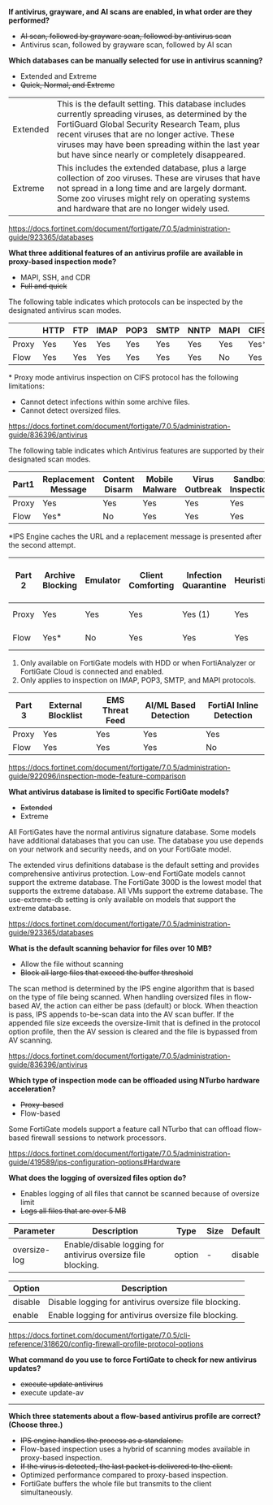 **If antivirus, grayware, and AI scans are enabled, in what order are they performed?**

- ~~AI scan, followed by grayware scan, followed by antivirus scan~~
- Antivirus scan, followed by grayware scan, followed by AI scan

**Which databases can be manually selected for use in antivirus scanning?**

- Extended and Extreme
- ~~Quick, Normal, and Extreme~~

|||
| --- | --- |
| Extended | This is the default setting. This database includes currently spreading viruses, as determined by the FortiGuard Global Security Research Team, plus recent viruses that are no longer active. These viruses may have been spreading within the last year but have since nearly or completely disappeared. |
| Extreme | This includes the extended database, plus a large collection of zoo viruses. These are viruses that have not spread in a long time and are largely dormant. Some zoo viruses might rely on operating systems and hardware that are no longer widely used. |

https://docs.fortinet.com/document/fortigate/7.0.5/administration-guide/923365/databases

**What three additional features of an antivirus profile are available in proxy-based inspection mode?**

- MAPI, SSH, and CDR
- ~~Full and quick~~

The following table indicates which protocols can be inspected by the designated antivirus scan modes.

|| HTTP | FTP | IMAP | POP3 | SMTP | NNTP | MAPI | CIFS | SSH |
| --- | --- | --- | --- | --- | --- | --- | --- | --- | --- |
| Proxy | Yes | Yes | Yes | Yes | Yes | Yes | Yes | Yes* | Yes |
| Flow | Yes | Yes | Yes | Yes | Yes | Yes | No | Yes | No |

\* Proxy mode antivirus inspection on CIFS protocol has the following limitations:

- Cannot detect infections within some archive files.
- Cannot detect oversized files.

https://docs.fortinet.com/document/fortigate/7.0.5/administration-guide/836396/antivirus

The following table indicates which Antivirus features are supported by their designated scan modes.

| Part1 | Replacement Message | Content Disarm | Mobile Malware | Virus Outbreak | Sandbox Inspection | NAC Quarantine |
| --- | --- | --- | --- | --- | --- | --- |
| Proxy | Yes | Yes | Yes | Yes | Yes | Yes |
| Flow | Yes* | No | Yes | Yes | Yes | Yes |

\*IPS Engine caches the URL and a replacement message is presented after the second attempt.

| Part 2 | Archive Blocking | Emulator | Client Comforting | Infection Quarantine | Heuristics | Treat EXE as Virus |
| --- | --- | --- | --- | --- | --- | --- |
| Proxy | Yes | Yes | Yes | Yes (1) | Yes | Yes (2) |
| Flow | Yes* | No | Yes | Yes | Yes | Yes (2) |

1. Only available on FortiGate models with HDD or when FortiAnalyzer or FortiGate Cloud is connected and enabled.
2. Only applies to inspection on IMAP, POP3, SMTP, and MAPI protocols.

| Part 3 | External Blocklist | EMS Threat Feed | AI/ML Based Detection | FortiAI Inline Detection |
| --- | --- | --- | --- | --- |
| Proxy | Yes | Yes | Yes | Yes |
| Flow | Yes | Yes | Yes | No |

https://docs.fortinet.com/document/fortigate/7.0.5/administration-guide/922096/inspection-mode-feature-comparison

**What antivirus database is limited to specific FortiGate models?**

- ~~Extended~~
- Extreme

All FortiGates have the normal antivirus signature database. Some models have additional databases that you can use. The database you use depends on your network and security needs, and on your FortiGate model.

The extended virus definitions database is the default setting and provides comprehensive antivirus protection. Low-end FortiGate models cannot support the extreme database. The FortiGate 300D is the lowest model that supports the extreme database. All VMs support the extreme database. The use-extreme-db setting is only available on models that support the extreme database.

https://docs.fortinet.com/document/fortigate/7.0.5/administration-guide/923365/databases

**What is the default scanning behavior for files over 10 MB?**

- Allow the file without scanning
- ~~Block all large files that exceed the buffer threshold~~

The scan method is determined by the IPS engine algorithm that is based on the type of file being scanned. When handling oversized files in flow-based AV, the action can either be pass (default) or block. When theaction is pass, IPS appends to-be-scan data into the AV scan buffer. If the appended file size exceeds the oversize-limit that is defined in the protocol option profile, then the AV session is cleared and the file is bypassed from AV scanning.

https://docs.fortinet.com/document/fortigate/7.0.5/administration-guide/836396/antivirus

**Which type of inspection mode can be offloaded using NTurbo hardware acceleration?**

- ~~Proxy-based~~
- Flow-based

Some FortiGate models support a feature call NTurbo that can offload flow-based firewall sessions to network processors.

https://docs.fortinet.com/document/fortigate/7.0.5/administration-guide/419589/ips-configuration-options#Hardware

**What does the logging of oversized files option do?**

- Enables logging of all files that cannot be scanned because of oversize limit
- ~~Logs all files that are over 5 MB~~

| Parameter | Description | Type | Size | Default |
| --- | --- | --- | --- | --- |
| oversize-log | Enable/disable logging for antivirus oversize file blocking. | option | - | disable |

| Option | Description |
| --- | --- |
| disable | Disable logging for antivirus oversize file blocking. |
| enable | Enable logging for antivirus oversize file blocking. |

https://docs.fortinet.com/document/fortigate/7.0.5/cli-reference/318620/config-firewall-profile-protocol-options

**What command do you use to force FortiGate to check for new antivirus updates?**

- ~~execute update antivirus~~
- execute update-av

----------------------------------------------------------------------------------------------------

**Which three statements about a flow-based antivirus profile are correct? (Choose three.)**

- ~~IPS engine handles the process as a standalone.~~
- Flow-based inspection uses a hybrid of scanning modes available in proxy-based inspection.
- ~~If the virus is detected, the last packet is delivered to the client.~~
- Optimized performance compared to proxy-based inspection.
- FortiGate buffers the whole file but transmits to the client simultaneously.
